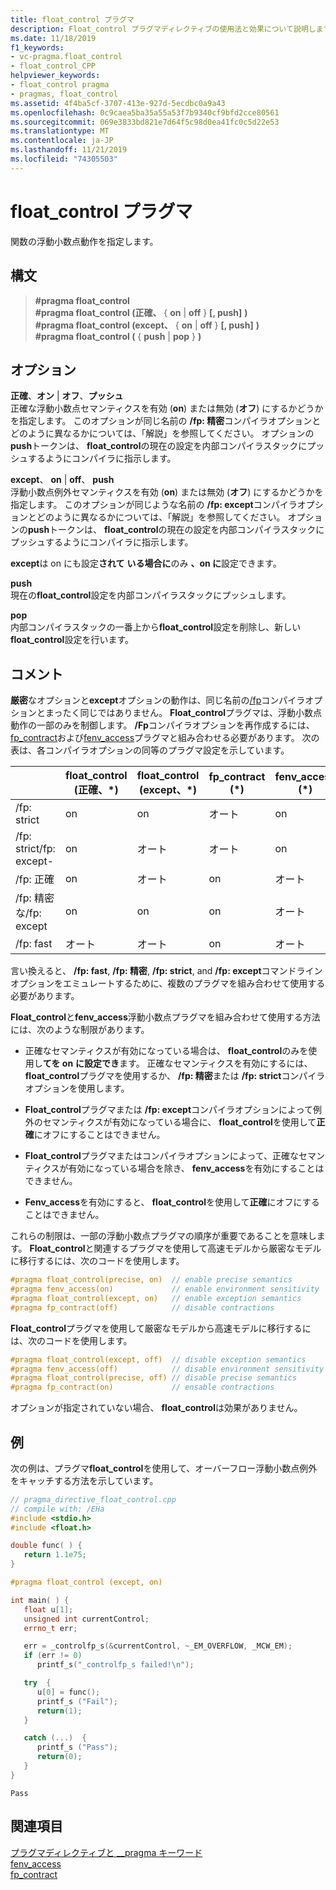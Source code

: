 ```yaml
---
title: float_control プラグマ
description: Float_control プラグマディレクティブの使用法と効果について説明します。 Float_control ディレクティブは、実行時の浮動小数点の正確なセマンティクスと例外セマンティクスの状態を制御します。
ms.date: 11/18/2019
f1_keywords:
- vc-pragma.float_control
- float_control_CPP
helpviewer_keywords:
- float_control pragma
- pragmas, float_control
ms.assetid: 4f4ba5cf-3707-413e-927d-5ecdbc0a9a43
ms.openlocfilehash: 0c9caea5ba35a55a53f7b9340cf9bfd2cce80561
ms.sourcegitcommit: 069e3833bd821e7d64f5c98d0ea41fc0c5d22e53
ms.translationtype: MT
ms.contentlocale: ja-JP
ms.lasthandoff: 11/21/2019
ms.locfileid: "74305503"
---
```

# <a name="float_control-pragma"></a>float_control プラグマ

関数の浮動小数点動作を指定します。

## <a name="syntax"></a>構文

> **#pragma float_control**\
> **#pragma float_control (正確、** { **on** | **off** } **[, push]** **)** \
> **#pragma float_control (except、** { **on** | **off** } **[, push]** **)** \
> **#pragma float_control (** { **push** | **pop** } **)**

## <a name="options"></a>オプション

**正確**、**オン** | **オフ**、**プッシュ**\
正確な浮動小数点セマンティクスを有効 (**on**) または無効 (**オフ**) にするかどうかを指定します。 このオプションが同じ名前の **/fp: 精密**コンパイラオプションとどのように異なるかについては、「解説」を参照してください。 オプションの**push**トークンは、 **float_control**の現在の設定を内部コンパイラスタックにプッシュするようにコンパイラに指示します。

**except**、 **on** | **off**、 **push**\
浮動小数点例外セマンティクスを有効 (**on**) または無効 (**オフ**) にするかどうかを指定します。 このオプションが同じような名前の **/fp: except**コンパイラオプションとどのように異なるかについては、「解説」を参照してください。 オプションの**push**トークンは、 **float_control**の現在の設定を内部コンパイラスタックにプッシュするようにコンパイラに指示します。

**except**は on にも設定**されて** **いる場合に**のみ **、on に**設定できます。

**push**\
現在の**float_control**設定を内部コンパイラスタックにプッシュします。

**pop**\
内部コンパイラスタックの一番上から**float_control**設定を削除し、新しい**float_control**設定を行います。

## <a name="remarks"></a>コメント

**厳密**なオプションと**except**オプションの動作は、同じ名前の[/fp](../build/reference/fp-specify-floating-point-behavior.md)コンパイラオプションとまったく同じではありません。 **Float_control**プラグマは、浮動小数点動作の一部のみを制御します。 **/Fp**コンパイラオプションを再作成するには、 [fp_contract](../preprocessor/fp-contract.md)および[fenv_access](../preprocessor/fenv-access.md)プラグマと組み合わせる必要があります。 次の表は、各コンパイラオプションの同等のプラグマ設定を示しています。

| | float_control (正確、\*) | float_control (except、\*) | fp_contract (\*) | fenv_access (\*) |
|-|-|-|-|-|
| /fp: strict             | on  | on  | オート | on  |
| /fp: strict/fp: except- | on  | オート | オート | on  |
| /fp: 正確            | on  | オート | on  | オート |
| /fp: 精密な/fp: except | on  | on  | on  | オート |
| /fp: fast               | オート | オート | on  | オート |

言い換えると、 **/fp: fast**, **/fp: 精密**, **/fp: strict**, and **/fp: except**コマンドラインオプションをエミュレートするために、複数のプラグマを組み合わせて使用する必要があります。

**Float_control**と**fenv_access**浮動小数点プラグマを組み合わせて使用する方法には、次のような制限があります。

- 正確なセマンティクスが有効になっている場合は、 **float_control**のみを使用し**てを on** **に設定でき**ます。 正確なセマンティクスを有効にするには、 **float_control**プラグマを使用するか、 **/fp: 精密**または **/fp: strict**コンパイラオプションを使用します。

- **Float_control**プラグマまたは **/fp: except**コンパイラオプションによって例外のセマンティクスが有効になっている場合に、 **float_control**を使用して**正確**にオフにすることはできません。

- **Float_control**プラグマまたはコンパイラオプションによって、正確なセマンティクスが有効になっている場合を除き、 **fenv_access**を有効にすることはできません。

- **Fenv_access**を有効にすると、 **float_control**を使用して**正確**にオフにすることはできません。

これらの制限は、一部の浮動小数点プラグマの順序が重要であることを意味します。 **Float_control**と関連するプラグマを使用して高速モデルから厳密なモデルに移行するには、次のコードを使用します。

```cpp
#pragma float_control(precise, on)  // enable precise semantics
#pragma fenv_access(on)             // enable environment sensitivity
#pragma float_control(except, on)   // enable exception semantics
#pragma fp_contract(off)            // disable contractions
```

**Float_control**プラグマを使用して厳密なモデルから高速モデルに移行するには、次のコードを使用します。

```cpp
#pragma float_control(except, off)  // disable exception semantics
#pragma fenv_access(off)            // disable environment sensitivity
#pragma float_control(precise, off) // disable precise semantics
#pragma fp_contract(on)             // ensable contractions
```

オプションが指定されていない場合、 **float_control**は効果がありません。

## <a name="example"></a>例

次の例は、プラグマ**float_control**を使用して、オーバーフロー浮動小数点例外をキャッチする方法を示しています。

```cpp
// pragma_directive_float_control.cpp
// compile with: /EHa
#include <stdio.h>
#include <float.h>

double func( ) {
   return 1.1e75;
}

#pragma float_control (except, on)

int main( ) {
   float u[1];
   unsigned int currentControl;
   errno_t err;

   err = _controlfp_s(&currentControl, ~_EM_OVERFLOW, _MCW_EM);
   if (err != 0)
      printf_s("_controlfp_s failed!\n");

   try  {
      u[0] = func();
      printf_s ("Fail");
      return(1);
   }

   catch (...)  {
      printf_s ("Pass");
      return(0);
   }
}
```

```Output
Pass
```

## <a name="see-also"></a>関連項目

[プラグマディレクティブと __pragma キーワード](../preprocessor/pragma-directives-and-the-pragma-keyword.md)\
[fenv_access](../preprocessor/fenv-access.md)\
[fp_contract](../preprocessor/fp-contract.md)
